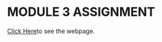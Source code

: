 # MODULE 3 ASSIGNMENT

[Click Here](https://dhruv2502.github.io/coursera-fullstack/Module_3/)to see the webpage.
